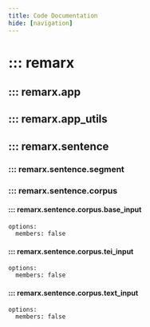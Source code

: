 ```yaml
---
title: Code Documentation
hide: [navigation]
---
```


# ::: remarx

## ::: remarx.app

## ::: remarx.app_utils

## ::: remarx.sentence

### ::: remarx.sentence.segment

### ::: remarx.sentence.corpus

#### ::: remarx.sentence.corpus.base_input

```
options:
  members: false
```

#### ::: remarx.sentence.corpus.tei_input

```
options:
  members: false
```

#### ::: remarx.sentence.corpus.text_input

```
options:
  members: false
```
